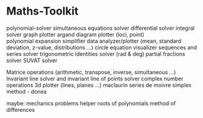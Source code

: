# Maths-Toolkit
polynomial-solver
simultaneous equations solver
differential solver
integral solver
graph plotter
argand diagram plotter (loci, point)  
polynomial expansion simplifier
data analyzer/plotter (mean, standard deviation, z-value, distributions ...)
circle equation visualizer
sequences and series solver
trigonometric identities solver (rad & deg)
partial fractions solver
SUVAT solver

Matrice operations (arithmetic, transpose, inverse, simultaneous ...)
Invariant line solver and invariant line of points solver
complex number operations
3d plotter (lines, planes ...)
maclaurin series
de moivre
simplex method - donea



maybe:
  mechanics problems helper
  roots of polynomials
  method of differences
